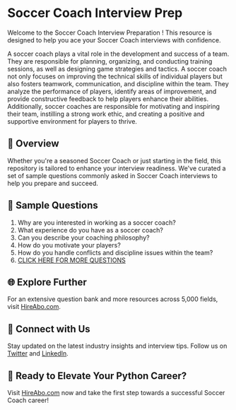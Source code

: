# Soccer Coach Interview Prep

Welcome to the Soccer Coach Interview Preparation ! This resource is designed to help you ace your Soccer Coach interviews with confidence.

A soccer coach plays a vital role in the development and success of a team. They are responsible for planning, organizing, and conducting training sessions, as well as designing game strategies and tactics. A soccer coach not only focuses on improving the technical skills of individual players but also fosters teamwork, communication, and discipline within the team. They analyze the performance of players, identify areas of improvement, and provide constructive feedback to help players enhance their abilities. Additionally, soccer coaches are responsible for motivating and inspiring their team, instilling a strong work ethic, and creating a positive and supportive environment for players to thrive.

## 🚀 Overview

Whether you're a seasoned Soccer Coach or just starting in the field, this repository is tailored to enhance your interview readiness. We've curated a set of sample questions commonly asked in Soccer Coach interviews to help you prepare and succeed.

## 📝 Sample Questions

1. Why are you interested in working as a soccer coach?
2. What experience do you have as a soccer coach?
3. Can you describe your coaching philosophy?
4. How do you motivate your players?
5. How do you handle conflicts and discipline issues within the team?
6. [CLICK HERE FOR MORE QUESTIONS](https://hireabo.com/job/15_0_6/Soccer%20Coach)

## 🌐 Explore Further

For an extensive question bank and more resources across 5,000 fields, visit [HireAbo.com](https://www.hireabo.com).

## 📱 Connect with Us

Stay updated on the latest industry insights and interview tips. Follow us on [Twitter](https://twitter.com/hireabo) and [LinkedIn](https://www.linkedin.com/in/hire-abo-3609972a8/).

## 🚀 Ready to Elevate Your Python Career?

Visit [HireAbo.com](https://www.hireabo.com) now and take the first step towards a successful Soccer Coach career!
